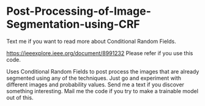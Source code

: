 # Post-Processing-of-Image-Segmentation-using-CRF
Text me if you want to read more about Conditional Random Fields.

https://ieeexplore.ieee.org/document/8991232
Please refer if you use this code.


Uses Conditional Random Fields to post process the images that are already segmented using any of the techniques.
Just go and experiment with different images and probability values. 
Send me a text if you discover something interesting. 
Mail me the code if you try to make a trainable model out of this.
